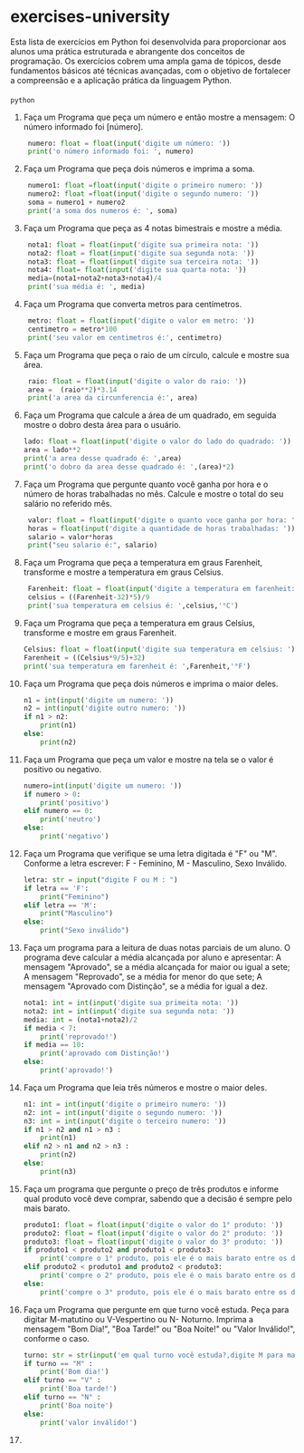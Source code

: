 # exercises-university
Esta lista de exercícios em Python foi desenvolvida para proporcionar aos alunos uma prática estruturada e abrangente dos conceitos de programação. Os exercícios cobrem uma ampla gama de tópicos, desde fundamentos básicos até técnicas avançadas, com o objetivo de fortalecer a compreensão e a aplicação prática da linguagem Python.

####
```python```
1. Faça um Programa que peça um número e então mostre a mensagem: O número informado foi [número].
   ```python
    numero: float = float(input('digite um número: '))              
    print('o número informado foi: ', numero)
   ```
2. Faça um Programa que peça dois números e imprima a soma.
   ```python
    numero1: float =float(input('digite o primeiro numero: '))     
    numero2: float =float(input('digite o segundo numero: '))
    soma = numero1 + numero2
    print('a soma dos numeros é: ', soma)
   ```
3. Faça um Programa que peça as 4 notas bimestrais e mostre a média.
   ```python
    nota1: float = float(input('digite sua primeira nota: '))       
    nota2: float = float(input('digite sua segunda nota: '))
    nota3: float = float(input('digite sua terceira nota: '))
    nota4: float= float(input('digite sua quarta nota: '))
    media=(nota1+nota2+nota3+nota4)/4
    print('sua média é: ', media)
   ```
4. Faça um Programa que converta metros para centímetros.
   ```python
    metro: float = float(input('digite o valor em metro: ')) 
    centimetro = metro*100
    print('seu valor em centimetros é:', centimetro)
   ```
5. Faça um Programa que peça o raio de um círculo, calcule e mostre sua área.
   ```python
    raio: float = float(input('digite o valor do raio: ')) 
    area =  (raio**2)*3.14        
    print('a area da circunferencia é:', area)
   ```
6. Faça um Programa que calcule a área de um quadrado, em seguida mostre o dobro desta área para o usuário.
    ```python
    lado: float = float(input('digite o valor do lado do quadrado: '))
    area = lado**2       
    print('a area desse quadrado é: ',area)
    print('o dobro da area desse quadrado é: ',(area)*2)
    ```
7. Faça um Programa que pergunte quanto você ganha por hora e o número de horas trabalhadas no mês. Calcule e mostre o total do seu salário no referido mês.
   ```python
    valor: float = float(input('digite o quanto voce ganha por hora: '))            
    horas = float(input('digite a quantidade de horas trabalhadas: '))
    salario = valor*horas
    print("seu salario é:", salario)
   ```
8. Faça um Programa que peça a temperatura em graus Farenheit, transforme e mostre a temperatura em graus Celsius.
   ```python
    Farenheit: float = float(input('digite a temperatura em farenheit:'))          
    celsius = ((Farenheit-32)*5)/9
    print('sua temperatura em celsius é: ',celsius,'°C')
   ```
9. Faça um Programa que peça a temperatura em graus Celsius, transforme e mostre em graus Farenheit.
    ```python
    Celsius: float = float(input('digite sua temperatura em celsius: '))             
    Farenheit = ((Celsius*9/5)+32)
    print('sua temperatura em farenheit é: ',Farenheit,'°F')
   ```

22. Faça um Programa que peça dois números e imprima o maior deles. 
    ```python
    n1 = int(input('digite um numero: '))
    n2 = int(input('digite outro numero: '))
    if n1 > n2:
        print(n1)
    else:
        print(n2)
    ```

23. Faça um Programa que peça um valor e mostre na tela se o valor é positivo ou negativo.
    ```python
    numero=int(input('digite um numero: '))
    if numero > 0:
        print('positivo')
    elif numero == 0:
        print('neutro')
    else:
        print('negativo')
    ```

24. Faça um Programa que verifique se uma letra digitada é "F" ou "M". Conforme a letra escrever: F - Feminino, M - Masculino, Sexo Inválido.
    ```python
    letra: str = input("digite F ou M : ")
    if letra == 'F':
        print("Feminino")
    elif letra == 'M':
        print("Masculino")
    else:
        print("Sexo inválido")
    ```

25. Faça um programa para a leitura de duas notas parciais de um aluno. O programa deve calcular a média alcançada por aluno e apresentar: 
A mensagem "Aprovado", se a média alcançada for maior ou igual a sete; 
A mensagem "Reprovado", se a média for menor do que sete; 
A mensagem "Aprovado com Distinção", se a média for igual a dez.
    ```python
    nota1: int = int(input('digite sua primeita nota: '))
    nota2: int = int(input('digite sua segunda nota: '))
    media: int = (nota1+nota2)/2
    if media < 7:
        print('reprovado!')
    if media == 10:
        print('aprovado com Distinção!')
    else:
        print('aprovado!')
    ```
26. Faça um Programa que leia três números e mostre o maior deles.
    ```python
    n1: int = int(input('digite o primeiro numero: '))
    n2: int = int(input('digite o segundo numero: '))
    n3: int = int(input('digite o terceiro numero: '))
    if n1 > n2 and n1 > n3 :
        print(n1)
    elif n2 > n1 and n2 > n3 :
        print(n2)
    else:
        print(n3)
    ```
27. Faça um programa que pergunte o preço de três produtos e informe qual produto você deve comprar, sabendo que a decisão é sempre pelo mais barato.
    ```python
    produto1: float = float(input('digite o valor do 1° produto: '))
    produto2: float = float(input('digite o valor do 2° produto: '))
    produto3: float = float(input('digite o valor do 3° produto: '))
    if produto1 < produto2 and produto1 < produto3:
        print('compre o 1° produto, pois ele é o mais barato entre os demais!')
    elif produto2 < produto1 and produto2 < produto3:
        print('compre o 2° produto, pois ele é o mais barato entre os demais!')
    else:
        print('compre o 3° produto, pois ele é o mais barato entre os demais!')
    ```
28. Faça um Programa que pergunte em que turno você estuda. Peça para digitar M-matutino ou V-Vespertino ou N- Noturno. Imprima a mensagem "Bom Dia!", "Boa Tarde!" ou "Boa Noite!" ou "Valor Inválido!", conforme o caso.
    ```python
    turno: str = str(input('em qual turno você estuda?,digite M para matutino ou V para Vespertino ou N para Noturno: '))
    if turno == "M" :
        print('Bom dia!')
    elif turno == "V" :
        print('Boa tarde!')
    elif turno == "N" :
        print('Boa noite')
    else:
        print('valor inválido!')
    ```
28. 

    


